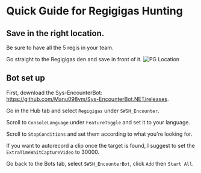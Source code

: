 # Quick Guide for Regigigas Hunting

## Save in the right location.
Be sure to have all the 5 regis in your team.

Go straight to the Regigigas den and save in front of it.
![PG Location](https://i.imgur.com/CvHnkIW.jpeg)

## Bot set up
First, download the Sys-EncounterBot: https://github.com/Manu098vm/Sys-EncounterBot.NET/releases.

Go in the Hub tab and select `Regigigas` under `SWSH_Encounter`.

Scroll to `ConsoleLanguage` under `FeatureToggle` and set it to your language.

Scroll to `StopConditions` and set them according to what you're looking for.

If you want to autorecord a clip once the target is found, I suggest to set the `ExtraTimeWaitCaptureVideo` to 30000.

Go back to the Bots tab, select `SWSH_EncounterBot`, click `Add` then `Start All`.